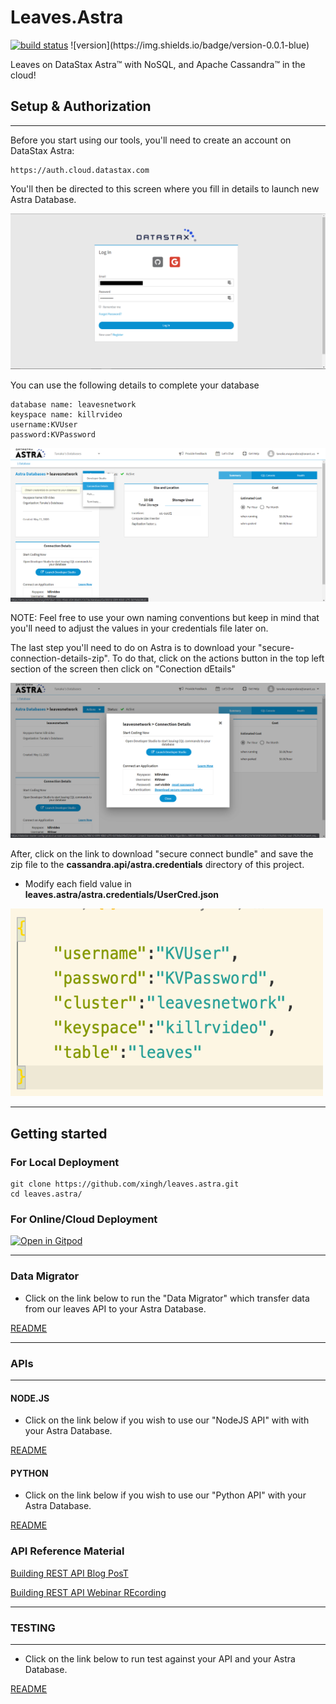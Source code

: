 # Leaves.Astra 

<a href="https://circleci.com/gh/badges/shields/tree/master">
        <img src="https://img.shields.io/circleci/project/github/badges/shields/master" alt="build status"></a>  ![version](https://img.shields.io/badge/version-0.0.1-blue)

Leaves on DataStax Astra™ with NoSQL, and Apache Cassandra™ in the cloud!

## Setup & Authorization
---- 

Before you start using our tools, you'll need to create an account on DataStax Astra:
```
https://auth.cloud.datastax.com
```
You'll then be directed to this screen where you fill in details to launch new Astra Database.

![Astra](Assets/../Assets/Images/astra1.png)

You can use the following details to complete your database
```
database name: leavesnetwork
keyspace name: killrvideo
username:KVUser
password:KVPassword
```

![Astra](Assets/../Assets/Images/astra2.png)

NOTE: Feel free to use your own naming conventions but keep in mind that you'll need to adjust the values in your credentials file later on.

The last step you'll need to do on Astra is to download your "secure-connection-details-zip". To do that, click on the actions button in the top left section of the screen then click on "Conection dEtails"

![Astra](Assets/../Assets/Images/astra3.png)

After, click on the link to download "secure connect bundle" and save the zip file to the **cassandra.api/astra.credentials** directory of this project. 

* Modify each field value in **leaves.astra/astra.credentials/UserCred.json** 

<img src="Assets/Images/UserCred.png" width="500" height="300">

---

## Getting started

### For Local Deployment

```
git clone https://github.com/xingh/leaves.astra.git
cd leaves.astra/
```

### For Online/Cloud Deployment

[![Open in Gitpod](https://gitpod.io/button/open-in-gitpod.svg)](https://gitpod.io/#https://github.com/xingh/leaves.astra.git)

---

### Data Migrator

- Click on the link below to run the "Data Migrator" which transfer data from our leaves API to your Astra Database.

[README](https://github.com/Anant/cassandra.api/blob/master/astra.import/README.md)

---

### APIs
---

#### NODE.JS

- Click on the link below if you wish to use our "NodeJS API" with with your Astra Database.

[README](https://github.com/Anant/cassandra.api/blob/master/astra.api/leaves.api.node/README.md)

#### PYTHON

- Click on the link below if you wish to use our "Python API" with your Astra Database.

[README](https://github.com/Anant/cassandra.api/blob/master/astra.api/leaves.api.python/README.md)

### API Reference Material

[Building REST API Blog PosT](https://blog.anant.us/building-a-rest-api-with-cassandra-on-datastax-astra-using-python-and-node/)

[Building REST API Webinar REcording](https://blog.anant.us/building-a-rest-api-with-cassandra-on-datastax-astra-using-python-and-node/)

---

### TESTING
--- 

- Click on the link below to run test against your API and your Astra Database.

[README](https://github.com/xingh/leaves.astra/blob/master/astra.api/leaves.api.tests/README.md)
